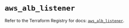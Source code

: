 # `aws_alb_listener`

Refer to the Terraform Registry for docs: [`aws_alb_listener`](https://registry.terraform.io/providers/hashicorp/aws/6.13.0/docs/resources/alb_listener).
